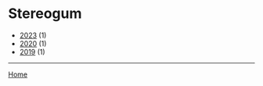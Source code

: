# Stereogum

  * [2023](./stereogum-2023.md) (1)
  * [2020](./stereogum-2020.md) (1)
  * [2019](./stereogum-2019.md) (1)

----

[Home](../index.md)
